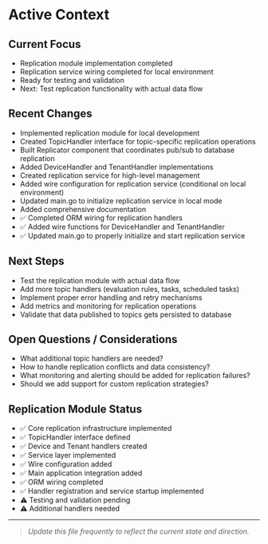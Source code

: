 # Active Context

## Current Focus
- Replication module implementation completed
- Replication service wiring completed for local environment
- Ready for testing and validation
- Next: Test replication functionality with actual data flow

## Recent Changes
- Implemented replication module for local development
- Created TopicHandler interface for topic-specific replication operations
- Built Replicator component that coordinates pub/sub to database replication
- Added DeviceHandler and TenantHandler implementations
- Created replication service for high-level management
- Added wire configuration for replication service (conditional on local environment)
- Updated main.go to initialize replication service in local mode
- Added comprehensive documentation
- ✅ Completed ORM wiring for replication handlers
- ✅ Added wire functions for DeviceHandler and TenantHandler
- ✅ Updated main.go to properly initialize and start replication service

## Next Steps
- Test the replication module with actual data flow
- Add more topic handlers (evaluation rules, tasks, scheduled tasks)
- Implement proper error handling and retry mechanisms
- Add metrics and monitoring for replication operations
- Validate that data published to topics gets persisted to database

## Open Questions / Considerations
- What additional topic handlers are needed?
- How to handle replication conflicts and data consistency?
- What monitoring and alerting should be added for replication failures?
- Should we add support for custom replication strategies?

## Replication Module Status
- ✅ Core replication infrastructure implemented
- ✅ TopicHandler interface defined
- ✅ Device and Tenant handlers created
- ✅ Service layer implemented
- ✅ Wire configuration added
- ✅ Main application integration added
- ✅ ORM wiring completed
- ✅ Handler registration and service startup implemented
- ⚠️ Testing and validation pending
- ⚠️ Additional handlers needed

---

> _Update this file frequently to reflect the current state and direction._ 